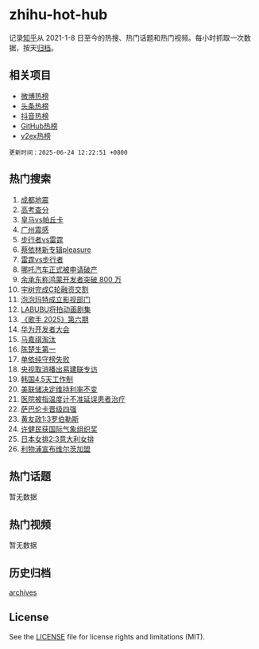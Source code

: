# zhihu-hot-hub

记录[知乎](https://www.zhihu.com/)从 2021-1-8 日至今的热搜、热门话题和热门视频。每小时抓取一次数据，按天[归档](archives)。

## 相关项目

- [微博热榜](https://github.com/lonnyzhang423/weibo-hot-hub)
- [头条热榜](https://github.com/lonnyzhang423/toutiao-hot-hub)
- [抖音热榜](https://github.com/lonnyzhang423/douyin-hot-hub)
- [GitHub热榜](https://github.com/lonnyzhang423/github-hot-hub)
- [v2ex热榜](https://github.com/lonnyzhang423/v2ex-hot-hub)


`更新时间：2025-06-24 12:22:51 +0800`

## 热门搜索

1. [成都地震](https://www.zhihu.com/search?q=%E6%88%90%E9%83%BD%E5%9C%B0%E9%9C%87)
1. [高考查分](https://www.zhihu.com/search?q=%E9%AB%98%E8%80%83%E6%9F%A5%E5%88%86)
1. [皇马vs帕丘卡](https://www.zhihu.com/search?q=%E7%9A%87%E9%A9%ACvs%E5%B8%95%E4%B8%98%E5%8D%A1)
1. [广州震感](https://www.zhihu.com/search?q=%E5%B9%BF%E5%B7%9E%E9%9C%87%E6%84%9F)
1. [步行者vs雷霆](https://www.zhihu.com/search?q=%E6%AD%A5%E8%A1%8C%E8%80%85vs%E9%9B%B7%E9%9C%86)
1. [蔡依林新专辑pleasure](https://www.zhihu.com/search?q=%E8%94%A1%E4%BE%9D%E6%9E%97%E6%96%B0%E4%B8%93%E8%BE%91pleasure)
1. [雷霆vs步行者](https://www.zhihu.com/search?q=%E9%9B%B7%E9%9C%86vs%E6%AD%A5%E8%A1%8C%E8%80%85)
1. [哪吒汽车正式被申请破产](https://www.zhihu.com/search?q=%E5%93%AA%E5%90%92%E6%B1%BD%E8%BD%A6%E6%AD%A3%E5%BC%8F%E8%A2%AB%E7%94%B3%E8%AF%B7%E7%A0%B4%E4%BA%A7)
1. [余承东称鸿蒙开发者突破 800 万](https://www.zhihu.com/search?q=%E4%BD%99%E6%89%BF%E4%B8%9C%E7%A7%B0%E9%B8%BF%E8%92%99%E5%BC%80%E5%8F%91%E8%80%85%E7%AA%81%E7%A0%B4%20800%20%E4%B8%87)
1. [宇树完成C轮融资交割](https://www.zhihu.com/search?q=%E5%AE%87%E6%A0%91%E5%AE%8C%E6%88%90C%E8%BD%AE%E8%9E%8D%E8%B5%84%E4%BA%A4%E5%89%B2)
1. [泡泡玛特成立影视部门](https://www.zhihu.com/search?q=%E6%B3%A1%E6%B3%A1%E7%8E%9B%E7%89%B9%E6%88%90%E7%AB%8B%E5%BD%B1%E8%A7%86%E9%83%A8%E9%97%A8)
1. [LABUBU将拍动画剧集](https://www.zhihu.com/search?q=LABUBU%E5%B0%86%E6%8B%8D%E5%8A%A8%E7%94%BB%E5%89%A7%E9%9B%86)
1. [《歌手 2025》第六期](https://www.zhihu.com/search?q=%E3%80%8A%E6%AD%8C%E6%89%8B%202025%E3%80%8B%E7%AC%AC%E5%85%AD%E6%9C%9F)
1. [华为开发者大会](https://www.zhihu.com/search?q=%E5%8D%8E%E4%B8%BA%E5%BC%80%E5%8F%91%E8%80%85%E5%A4%A7%E4%BC%9A)
1. [马嘉祺淘汰](https://www.zhihu.com/search?q=%E9%A9%AC%E5%98%89%E7%A5%BA%E6%B7%98%E6%B1%B0)
1. [陈楚生第一](https://www.zhihu.com/search?q=%E9%99%88%E6%A5%9A%E7%94%9F%E7%AC%AC%E4%B8%80)
1. [单依纯守榜失败](https://www.zhihu.com/search?q=%E5%8D%95%E4%BE%9D%E7%BA%AF%E5%AE%88%E6%A6%9C%E5%A4%B1%E8%B4%A5)
1. [央视取消播出易建联专访](https://www.zhihu.com/search?q=%E5%A4%AE%E8%A7%86%E5%8F%96%E6%B6%88%E6%92%AD%E5%87%BA%E6%98%93%E5%BB%BA%E8%81%94%E4%B8%93%E8%AE%BF)
1. [韩国4.5天工作制](https://www.zhihu.com/search?q=%E9%9F%A9%E5%9B%BD4.5%E5%A4%A9%E5%B7%A5%E4%BD%9C%E5%88%B6)
1. [美联储决定维持利率不变](https://www.zhihu.com/search?q=%E7%BE%8E%E8%81%94%E5%82%A8%E5%86%B3%E5%AE%9A%E7%BB%B4%E6%8C%81%E5%88%A9%E7%8E%87%E4%B8%8D%E5%8F%98)
1. [医院被指温度计不准延误患者治疗](https://www.zhihu.com/search?q=%E5%8C%BB%E9%99%A2%E8%A2%AB%E6%8C%87%E6%B8%A9%E5%BA%A6%E8%AE%A1%E4%B8%8D%E5%87%86%E5%BB%B6%E8%AF%AF%E6%82%A3%E8%80%85%E6%B2%BB%E7%96%97)
1. [萨巴伦卡晋级四强](https://www.zhihu.com/search?q=%E8%90%A8%E5%B7%B4%E4%BC%A6%E5%8D%A1%E6%99%8B%E7%BA%A7%E5%9B%9B%E5%BC%BA)
1. [黄友政1:3罗伯勒斯](https://www.zhihu.com/search?q=%E9%BB%84%E5%8F%8B%E6%94%BF1%3A3%E7%BD%97%E4%BC%AF%E5%8B%92%E6%96%AF)
1. [许健民获国际气象组织奖](https://www.zhihu.com/search?q=%E8%AE%B8%E5%81%A5%E6%B0%91%E8%8E%B7%E5%9B%BD%E9%99%85%E6%B0%94%E8%B1%A1%E7%BB%84%E7%BB%87%E5%A5%96)
1. [日本女排2:3意大利女排](https://www.zhihu.com/search?q=%E6%97%A5%E6%9C%AC%E5%A5%B3%E6%8E%922%3A3%E6%84%8F%E5%A4%A7%E5%88%A9%E5%A5%B3%E6%8E%92)
1. [利物浦宣布维尔茨加盟](https://www.zhihu.com/search?q=%E5%88%A9%E7%89%A9%E6%B5%A6%E5%AE%A3%E5%B8%83%E7%BB%B4%E5%B0%94%E8%8C%A8%E5%8A%A0%E7%9B%9F)

## 热门话题

暂无数据

## 热门视频

暂无数据

## 历史归档

[archives](archives)

## License

See the [LICENSE](LICENSE) file for license rights and limitations (MIT).
